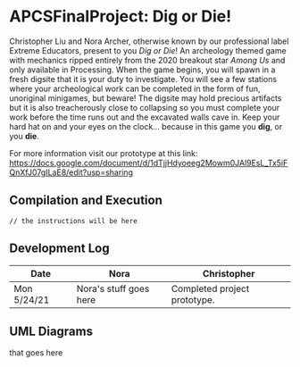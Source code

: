 # APCSFinalProject: Dig or Die!

Christopher Liu and Nora Archer, otherwise known by our professional label
Extreme Educators, present to you *Dig or Die*! An archeology themed game with
mechanics ripped entirely from the 2020 breakout star *Among Us* and only
available in Processing. When the game begins, you will spawn in a fresh
digsite that it is your duty to investigate. You will see a few stations where
your archeological work can be completed in the form of fun, unoriginal
minigames, but beware! The digsite may hold precious artifacts but it is also
treacherously close to collapsing so you must complete your work before the
time runs out and the excavated walls cave in. Keep your hard hat on and your
eyes on the clock... because in this game you **dig**, or you **die**.

For more information visit our prototype at this link:
https://docs.google.com/document/d/1dTjjHdyoeeg2Mowm0JAl9EsL_Tx5iFQnXfJ07gILaE8/edit?usp=sharing

## Compilation and Execution
```
// the instructions will be here
```

## Development Log
| Date | Nora | Christopher |
| ---- | ---- | ----------- |
| Mon 5/24/21 | Nora's stuff goes here | Completed project prototype. |

## UML Diagrams
that goes here
